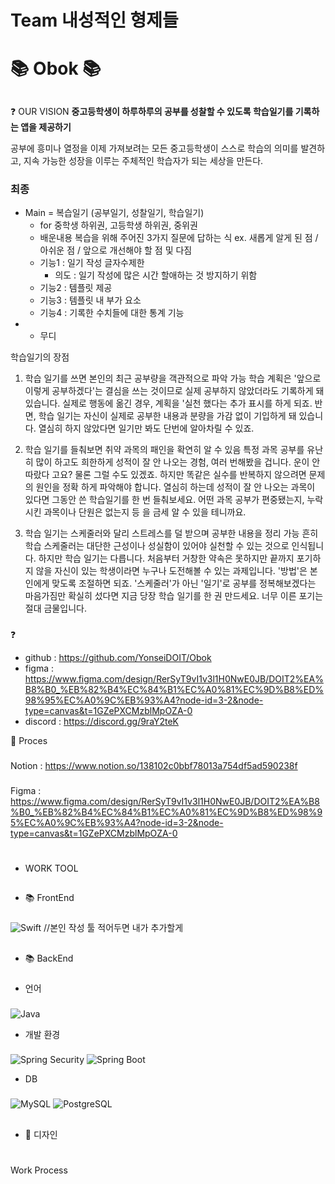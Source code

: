 # Team 내성적인 형제들

# 📚 Obok 📚
## 
❓ OUR VISION
**중고등학생이 하루하루의 공부를 성찰할 수 있도록 학습일기를 기록하는 앱을 제공하기**

공부에 흥미나 열정을 이제 가져보려는 모든 중고등학생이 스스로 학습의 의미를 발견하고, 지속 가능한 성장을 이루는 주체적인 학습자가 되는 세상을 만든다.
### 최종

- Main = 복습일기 (공부일기, 성찰일기, 학습일기)
    - for 중학생 하위권, 고등학생 하위권, 중위권
    - 배운내용 복습을 위해 주어진 3가지 질문에 답하는 식
    ex. 새롭게 알게 된 점 / 아쉬운 점 / 앞으로 개선해야 할 점 및 다짐
    - 기능1 : 일기 작성 글자수제한
        - 의도 : 일기 작성에 많은 시간 할애하는 것 방지하기 위함
    - 기능2 : 템플릿 제공
    - 기능3 : 템플릿 내 부가 요소
    - 기능4 : 기록한 수치들에 대한 통계 기능
- + 무디

학습일기의 장점

1. 학습 일기를 쓰면 본인의 최근 공부량을 객관적으로 파악 가능
학습 계획은 '앞으로 이렇게 공부하겠다'는 결심을 쓰는 것이므로 실제 공부하지 않았더라도 기록하게 돼 있습니다. 실제로 행동에 옮긴 경우, 계획을 '실천 했다는 추가 표시를 하게 되죠. 반면, 학습 일기는 자신이 실제로 공부한 내용과 분량을 가감 없이 기입하게 돼 있습니다. 열심히 하지 않았다면 일기만 봐도 단번에 알아차릴 수 있죠.

3. 학습 일기를 들춰보면 취약 과목의 패인을 확연히 알 수 있음
특정 과목 공부를 유난히 많이 하고도 희한하게 성적이 잘 안 나오는 경험, 여러 번해봤을 겁니다. 운이 안 따랐다 고요? 물론 그럴 수도 있겠죠. 하지만 똑같은 실수를 반복하지 않으려면 문제의 원인을 정확 하게 파악해야 합니다. 열심히 하는데 성적이 잘 안 나오는 과목이 있다면 그동안 쓴 학습일기를 한 번 들춰보세요. 어떤 과목 공부가 편중됐는지, 누락시킨 과목이나 단원은 없는지 등 을 금세 알 수 있을 테니까요.

5. 학습 일기는 스케줄러와 달리 스트레스를 덜 받으며 공부한 내용을 정리 가능
흔히 학습 스케줄러는 대단한 근성이나 성실함이 있어야 실천할 수 있는 것으로 인식됩니다. 하지만 학습 일기는 다릅니다. 처음부터 거창한 약속은 못하지만 끝까지 포기하지 않을 자신이 있는 학생이라면 누구나 도전해볼 수 있는 과제입니다. '방법'은 본인에게 맞도록 조절하면 되죠. '스케줄러'가 아닌 '일기'로 공부를 정복해보겠다는 마음가짐만 확실히 섰다면 지금 당장 학습 일기를 한 권 만드세요. 너무 이른 포기는 절대 금물입니다.

###
❓ 
- github : https://github.com/YonseiDOIT/Obok
- figma : https://www.figma.com/design/RerSyT9vI1v3l1H0NwE0JB/DOIT2%EA%B8%B0_%EB%82%B4%EC%84%B1%EC%A0%81%EC%9D%B8%ED%98%95%EC%A0%9C%EB%93%A4?node-id=3-2&node-type=canvas&t=1GZePXCMzblMpOZA-0
- discord : https://discord.gg/9raY2teK


📎 Proces
###
Notion : https://www.notion.so/138102c0bbf78013a754df5ad590238f
###
Figma : https://www.figma.com/design/RerSyT9vI1v3l1H0NwE0JB/DOIT2%EA%B8%B0_%EB%82%B4%EC%84%B1%EC%A0%81%EC%9D%B8%ED%98%95%EC%A0%9C%EB%93%A4?node-id=3-2&node-type=canvas&t=1GZePXCMzblMpOZA-0

#
- WORK TOOL
##
- 📚 FrontEnd
###
![Swift](https://img.shields.io/badge/Swift-F05138.svg?&style=for-the-badge&logo=swift&logoColor=white)
//본인 작성 툴 적어두면 내가 추가할게

##
- 📚 BackEnd
### 
- 언어
###
![Java](https://img.shields.io/badge/Java-000000.svg?&style=for-the-badge&logo=openjdk&logoColor=white)
- 개발 환경
###
![Spring Security](https://img.shields.io/badge/Spring%20Security-6DB33F.svg?&style=for-the-badge&logo=springsequrity&logoColor=white)
![Spring Boot](https://img.shields.io/badge/Spring%20Boot-6DB33F.svg?&style=for-the-badge&logo=springboot&logoColor=white)
- DB
###
![MySQL](https://img.shields.io/badge/MySQL-4479A1.svg?&style=for-the-badge&logo=mysql&logoColor=white)
![PostgreSQL](https://img.shields.io/badge/PostgreSQL-4169E1.svg?&style=for-the-badge&logo=postgresql&logoColor=white)


##
- 🎨 디자인
###

#
Work Process
